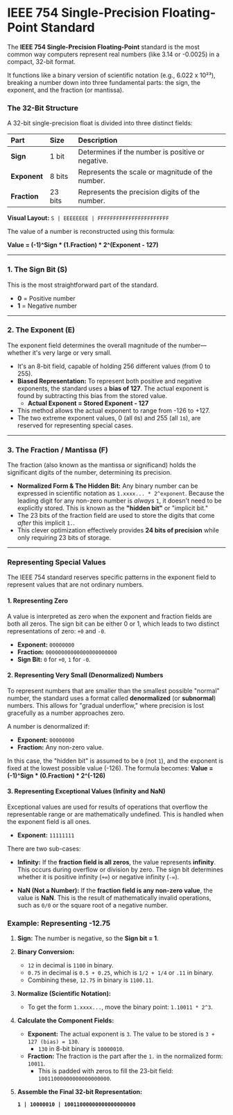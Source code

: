 # IEEE 754 Single-Precision Floating-Point Standard

The **IEEE 754 Single-Precision Floating-Point** standard is the most common way computers represent real numbers (like 3.14 or -0.0025) in a compact, 32-bit format.

It functions like a binary version of scientific notation (e.g., 6.022 x 10²³), breaking a number down into three fundamental parts: the sign, the exponent, and the fraction (or mantissa).

### The 32-Bit Structure

A 32-bit single-precision float is divided into three distinct fields:

| Part      | Size    | Description                               |
| :-------- | :------ | :---------------------------------------- |
| **Sign**  | 1 bit   | Determines if the number is positive or negative. |
| **Exponent**| 8 bits  | Represents the scale or magnitude of the number. |
| **Fraction**| 23 bits | Represents the precision digits of the number. |

**Visual Layout:**
`S | EEEEEEEE | FFFFFFFFFFFFFFFFFFFFFFF`

The value of a number is reconstructed using this formula:

**Value = (-1)^Sign * (1.Fraction) * 2^(Exponent - 127)**

---

### 1. The Sign Bit (S)

This is the most straightforward part of the standard.
*   **0** = Positive number
*   **1** = Negative number

---

### 2. The Exponent (E)

The exponent field determines the overall magnitude of the number—whether it's very large or very small.

*   It's an 8-bit field, capable of holding 256 different values (from 0 to 255).
*   **Biased Representation:** To represent both positive and negative exponents, the standard uses a **bias of 127**. The actual exponent is found by subtracting this bias from the stored value.
    *   **Actual Exponent = Stored Exponent - 127**
*   This method allows the actual exponent to range from -126 to +127.
*   The two extreme exponent values, 0 (all `0`s) and 255 (all `1`s), are reserved for representing special cases.

---

### 3. The Fraction / Mantissa (F)

The fraction (also known as the mantissa or significand) holds the significant digits of the number, determining its precision.

*   **Normalized Form & The Hidden Bit:** Any binary number can be expressed in scientific notation as `1.xxxx... * 2^exponent`. Because the leading digit for any non-zero number is *always* `1`, it doesn't need to be explicitly stored. This is known as the **"hidden bit"** or "implicit bit."
*   The 23 bits of the fraction field are used to store the digits that come *after* this implicit `1.`.
*   This clever optimization effectively provides **24 bits of precision** while only requiring 23 bits of storage.

---

### Representing Special Values

The IEEE 754 standard reserves specific patterns in the exponent field to represent values that are not ordinary numbers.

#### 1. Representing Zero

A value is interpreted as zero when the exponent and fraction fields are both all zeros. The sign bit can be either 0 or 1, which leads to two distinct representations of zero: `+0` and `-0`.

*   **Exponent:** `00000000`
*   **Fraction:** `00000000000000000000000`
*   **Sign Bit:** `0` for `+0`, `1` for `-0`.

#### 2. Representing Very Small (Denormalized) Numbers

To represent numbers that are smaller than the smallest possible "normal" number, the standard uses a format called **denormalized** (or **subnormal**) numbers. This allows for "gradual underflow," where precision is lost gracefully as a number approaches zero.

A number is denormalized if:
*   **Exponent:** `00000000`
*   **Fraction:** Any non-zero value.

In this case, the "hidden bit" is assumed to be `0` (not `1`), and the exponent is fixed at the lowest possible value (-126). The formula becomes:
**Value = (-1)^Sign * (0.Fraction) * 2^(-126)**

#### 3. Representing Exceptional Values (Infinity and NaN)

Exceptional values are used for results of operations that overflow the representable range or are mathematically undefined. This is handled when the exponent field is all ones.

*   **Exponent:** `11111111`

There are two sub-cases:

*   **Infinity:** If the **fraction field is all zeros**, the value represents **infinity**. This occurs during overflow or division by zero. The sign bit determines whether it is positive infinity (`+∞`) or negative infinity (`-∞`).

*   **NaN (Not a Number):** If the **fraction field is any non-zero value**, the value is **NaN**. This is the result of mathematically invalid operations, such as `0/0` or the square root of a negative number.

### Example: Representing -12.75

1.  **Sign:** The number is negative, so the **Sign bit = 1**.

2.  **Binary Conversion:**
    *   `12` in decimal is `1100` in binary.
    *   `0.75` in decimal is `0.5 + 0.25`, which is `1/2 + 1/4` or `.11` in binary.
    *   Combining these, `12.75` in binary is `1100.11`.

3.  **Normalize (Scientific Notation):**
    *   To get the form `1.xxxx...`, move the binary point: `1.10011 * 2^3`.

4.  **Calculate the Component Fields:**
    *   **Exponent:** The actual exponent is `3`. The value to be stored is `3 + 127 (bias) = 130`.
        *   `130` in 8-bit binary is `10000010`.
    *   **Fraction:** The fraction is the part after the `1.` in the normalized form: `10011`.
        *   This is padded with zeros to fill the 23-bit field: `10011000000000000000000`.

5.  **Assemble the Final 32-bit Representation:**

    **`1 | 10000010 | 10011000000000000000000`**

